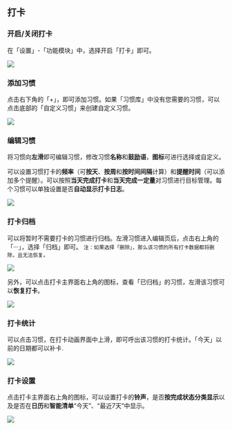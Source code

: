 ## 打卡

### 开启/关闭打卡

在「设置」-「功能模块」中，选择开启「打卡」即可。

![](../images/android/habit/show.png)

### 添加习惯

点击右下角的「+」，即可添加习惯。如果「习惯库」中没有您需要的习惯，可以点击底部的「自定义习惯」来创建自定义习惯。

![](../images/android/habit/add.png)

### 编辑习惯

将习惯向**左滑**即可编辑习惯，修改习惯**名称**和**鼓励语**，**图标**可进行选择或自定义。

可以设置习惯打卡的**频率**（可**按天**、**按周**和**按时间间隔**计算）和**提醒时间**（可以添加多个提醒）。可以按照**当天完成打卡**和**当天完成一定量**对习惯进行目标管理。每个习惯可以单独设置是否**自动显示打卡日志**。



![](../images/android/habit/edit.png)

### 打卡归档

可以将暂时不需要打卡的习惯进行归档。左滑习惯进入编辑页后，点击右上角的「···」，选择「归档」即可。
`注：如果选择「删除」，那么该习惯的所有打卡数据都将删除，且无法恢复。`

![](../images/android/habit/archive1.png)

另外，可以点击打卡主界面右上角的图标，查看「已归档」的习惯，左滑该习惯可以**恢复打卡**。

![](../images/android/habit/archive2.png)

### 打卡统计

可以点击习惯，在打卡动画界面中上滑，即可呼出该习惯的打卡统计。「今天」以前的日期都可以补卡.

![](../images/android/habit/statistics.png)

### 打卡设置

点击打卡主界面右上角的图标，可以设置打卡的**铃声**，是否**按完成状态分类显示**以及是否在**日历**和**智能清单**“今天”、“最近7天”中显示。

![](../images/android/habit/settings.png)